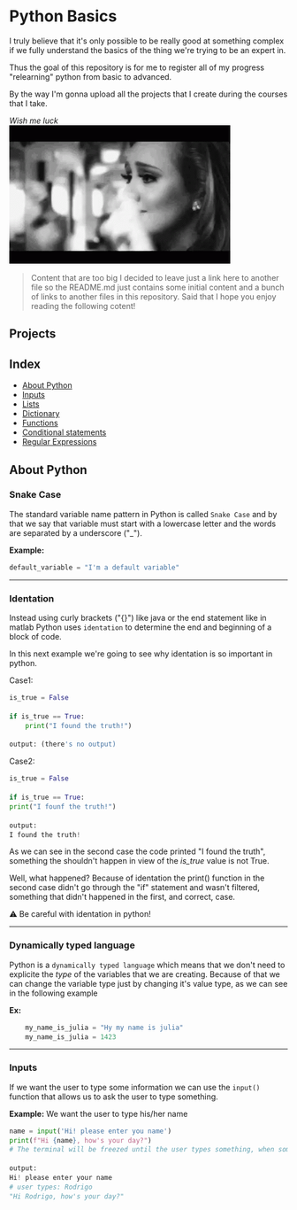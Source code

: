 # Python Basics

I truly believe that it's only possible to be really good at something complex if we fully understand the basics of the thing we're trying to be an expert in. 

Thus the goal of this repository is for me to register all of my progress "relearning" python from basic to advanced.

By the way I'm gonna upload all the projects that I create during the courses
that I take.

<div>
    <i>Wish me luck</i><br>
    <img src="./images/fingers-crossed.gif">
</div>

> Content that are too big I decided to leave just a link here to another
file so the README.md just contains some initial content and a bunch of links
to another files in this repository. Said that I hope you enjoy reading the following
cotent!
## Projects


## Index
- [About Python](#about-python)
- [Inputs](#inputs)
- [Lists](./theorical-concepts/Lists.md)
- [Dictionary](./theorical-concepts/Dictionary.md)
- [Functions](./theorical-concepts/Functions.md)
- [Conditional statements](./theorical-concepts/Conditional_statements.md)
- [Regular Expressions](./theorical-concepts/Regular_expressions.md)

## About Python

### Snake Case
The standard variable name pattern in Python is called `Snake Case` and 
by that we say that variable must start with a lowercase letter and the
words are separated by a underscore ("_").

__Example:__ 
```Python
default_variable = "I'm a default variable"
```
---
### Identation

Instead using curly brackets ("{}") like java or the end statement like in matlab
Python uses `identation` to determine the end and beginning of a block of code.

In this next example we're going to see why identation is so important in python.

Case1:
```Python
is_true = False

if is_true == True:
    print("I found the truth!")

output: (there's no output)
```

Case2:
```Python
is_true = False

if is_true == True:
print("I founf the truth!")

output:
I found the truth!
```

As we can see in the second case the code printed "I found the truth",
something the shouldn't happen in view of the _is_true_ value is not True.

Well, what happened? Because of identation the print() function in the second
case didn't go through the "if" statement and wasn't filtered, something 
that didn't happened in the first, and correct, case.  

:warning: Be careful with identation in python!

---
### Dynamically typed language

Python is a `dynamically typed language` which means that we don't need to explicite the _type_ of the variables that we are creating. Because of that we can change the variable type just by changing it's value type, as we can see in the following example

__Ex:__ 
```Python
    my_name_is_julia = "Hy my name is julia"
    my_name_is_julia = 1423
```

---
### Inputs

If we want the user to type some information we can use the `input()`
function that allows us to ask the user to type something.

__Example:__ We want the user to type his/her name
```Python
name = input('Hi! please enter you name')
print(f"Hi {name}, how's your day?")
# The terminal will be freezed until the user types something, when something is entered:

output:
Hi! please enter your name
# user types: Rodrigo
"Hi Rodrigo, how's your day?"
```
